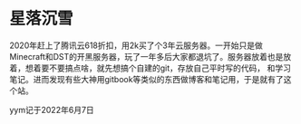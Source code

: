# 星落沉雪

2020年赶上了腾讯云618折扣，用2k买了个3年云服务器。一开始只是做Minecraft和DST的开黑服务器，玩了一年多后大家都退坑了。服务器放着也是放着，想着要不要搞点啥，就先想搞个自建的git，存放自己平时写的代码， 和学习笔记。进而发现有些大神用gitbook等类似的东西做博客和笔记用，于是就有了这个站。

yym记于2022年6月7日

